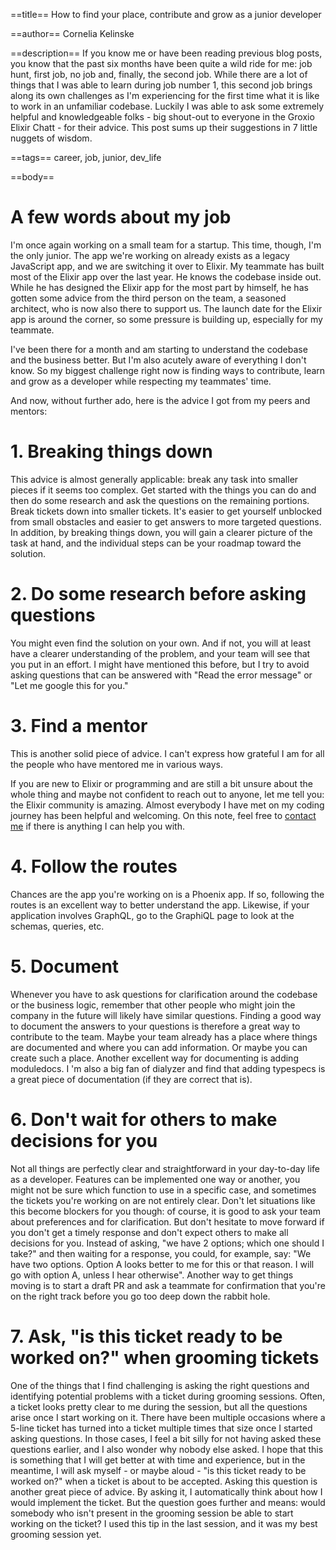 ==title==
How to find your place, contribute and grow as a junior developer 

==author==
Cornelia Kelinske

==description==
If you know me or have been reading previous blog posts, you know that the past six months have been quite a wild ride for me: job hunt, first job,
no job and, finally, the second job. While there are a lot of things that I was able to learn during job number 1, this second job brings along its own challenges as I'm experiencing for the first time what it is like to work in an unfamiliar codebase. Luckily I was able to ask some extremely helpful and knowledgeable folks - big shout-out to everyone in the Groxio Elixir Chatt - for their advice. This post sums up their suggestions in 7 little nuggets of wisdom.

==tags==
career, job, junior, dev_life


==body==

# A few words about my job


I'm once again working on a small team for a startup. This time, though, I'm the only junior. The app we're working on already exists as a legacy JavaScript app, and we are switching it over to Elixir. My teammate has built most of the Elixir app over the last year. He knows the codebase inside out. While he has designed the Elixir app for the most part by himself, he has gotten some advice from the third person on the team, a seasoned architect, who is now also there to support us. The launch date for the Elixir app is around the corner, so some pressure is building up, especially for my teammate. 

I've been there for a month and am starting to understand the codebase and the business better. But I'm also acutely aware of everything I don't know. So my biggest challenge right now is finding ways to contribute, learn and grow as a developer while respecting my teammates' time. 

And now, without further ado, here is the advice I got from my peers and mentors:


# 1. Breaking things down


This advice is almost generally applicable: break any task into smaller pieces if it seems too complex. Get started with the things you can do and then do some research and ask the questions on the remaining portions. Break tickets down into smaller tickets. It's easier to get yourself unblocked from small obstacles and easier to get answers to more targeted questions. In addition, by breaking things down, you will gain a clearer picture of the task at hand, and the individual steps can be your roadmap toward the solution.


# 2. Do some research before asking questions


You might even find the solution on your own. And if not, you will at least have a clearer understanding of the problem, and your team will see that you put in an effort. I might have mentioned this before, but I try to avoid asking questions that can be answered with "Read the error message" or "Let me google this for you."


# 3. Find a mentor


This is another solid piece of advice. I can't express how grateful I am for all the people who have mentored me in various ways.

If you are new to Elixir or programming and are still a bit unsure about the whole thing and maybe not confident to reach out to anyone, let me tell you: the Elixir community is amazing. Almost everybody I have met on my coding journey has been helpful and welcoming. On this note, feel free to [contact me](https://connie.codes/contact) if there is anything I can help you with.


# 4. Follow the routes 


Chances are the app you're working on is a Phoenix app. If so, following the routes is an excellent way to better understand the app. Likewise, if your application involves GraphQL, go to the GraphiQL page to look at the schemas, queries, etc.


# 5. Document


Whenever you have to ask questions for clarification around the codebase or the business logic, remember that other people who might join the company in the future will likely have similar questions. Finding a good way to document the answers to your questions is therefore a great way to contribute to the team. Maybe your team already has a place where things are documented and where you can add information. Or maybe you can create such a place. Another excellent way for documenting is adding moduledocs. I 'm also a big fan of dialyzer and find that adding typespecs is a great piece of documentation (if they are correct that is).


# 6. Don't wait for others to make decisions for you


Not all things are perfectly clear and straightforward in your day-to-day life as a developer. Features can be implemented one way or another, you might not be sure which function to use in a specific case, and sometimes the tickets you're working on are not entirely clear. Don't let situations like this become blockers for you though: of course, it is good to ask your team about preferences and for clarification. But don't hesitate to move forward if you don't get a timely response and don't expect others to make all decisions for you. Instead of asking, "we have 2 options; which one should I take?" and then waiting for a response, you could, for example, say: "We have two options. Option A looks better to me for this or that reason. I will go with option A, unless I hear otherwise". Another way to get things moving is to start a draft PR and ask a teammate for confirmation that you're on the right track before you go too deep down the rabbit hole.


# 7. Ask, "is this ticket ready to be worked on?" when grooming tickets


One of the things that I find challenging is asking the right questions and identifying potential problems with a ticket during grooming sessions. Often, a ticket looks pretty clear to me during the session, but all the questions arise once I start working on it. There have been multiple occasions where a 5-line ticket has turned into a ticket multiple times that size once I started asking questions. In those cases, I feel a bit silly for not having asked these questions earlier, and I also wonder why nobody else asked. I hope that this is something that I will get better at with time and experience, but in the meantime, I will ask myself - or maybe aloud - "is this ticket ready to be worked on?" when a ticket is about to be accepted. Asking this question is another great piece of advice. By asking it, I automatically think about how I would implement the ticket. But the question goes further and means: would somebody who isn't present in the grooming session be able to start working on the ticket? I used this tip in the last session, and it was my best grooming session yet.


